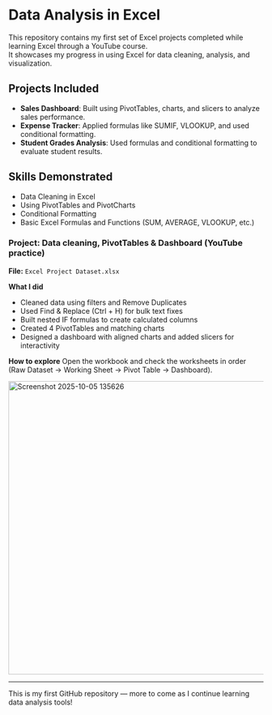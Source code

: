 # Data Analysis in Excel

This repository contains my first set of Excel projects completed while learning Excel through a YouTube course.  
It showcases my progress in using Excel for data cleaning, analysis, and visualization.

## Projects Included
- **Sales Dashboard**: Built using PivotTables, charts, and slicers to analyze sales performance.  
- **Expense Tracker**: Applied formulas like SUMIF, VLOOKUP, and used conditional formatting.  
- **Student Grades Analysis**: Used formulas and conditional formatting to evaluate student results.  

## Skills Demonstrated
- Data Cleaning in Excel  
- Using PivotTables and PivotCharts  
- Conditional Formatting  
- Basic Excel Formulas and Functions (SUM, AVERAGE, VLOOKUP, etc.)  


### Project: Data cleaning, PivotTables & Dashboard (YouTube practice)
**File:** `Excel Project Dataset.xlsx`

**What I did**
- Cleaned data using filters and Remove Duplicates  
- Used Find & Replace (Ctrl + H) for bulk text fixes  
- Built nested IF formulas to create calculated columns  
- Created 4 PivotTables and matching charts  
- Designed a dashboard with aligned charts and added slicers for interactivity

**How to explore**
Open the workbook and check the worksheets in order (Raw Dataset → Working Sheet → Pivot Table → Dashboard).

<img width="1022" height="579" alt="Screenshot 2025-10-05 135626" src="https://github.com/user-attachments/assets/c68be953-2090-44d5-b0f8-a53c6e6af659" />

---
This is my first GitHub repository — more to come as I continue learning data analysis tools!
